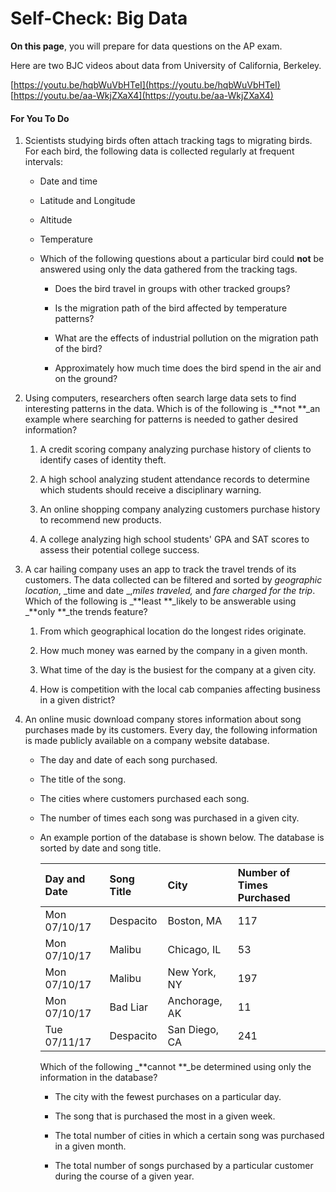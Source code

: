# Self-Check: Big Data

**On this page**, you will prepare for data questions on the AP exam.

Here are two BJC videos about data from University of California, Berkeley.

[https://youtu.be/hqbWuVbHTeI](https://youtu.be/hqbWuVbHTeI)  
[https://youtu.be/aa-WkjZXaX4](https://youtu.be/aa-WkjZXaX4)

#### For You To Do

1. Scientists studying birds often attach tracking tags to migrating birds. For each bird, the following data is collected regularly at frequent intervals:

   * Date and time

   * Latitude and Longitude

   * Altitude

   * Temperature

   * Which of the following questions about a particular bird could **not** be answered using only the data gathered from the tracking tags.

     * Does the bird travel in groups with other tracked groups?

     * Is the migration path of the bird affected by temperature patterns?

     * What are the effects of industrial pollution on the migration path of the bird?

     * Approximately how much time does the bird spend in the air and on the ground?

2. Using computers, researchers often search large data sets to find interesting patterns in the data. Which is of the following is _**not **_an example where searching for patterns is needed to gather desired information?

   1. A credit scoring company analyzing purchase history of clients to identify cases of identity theft.

   2. A high school analyzing student attendance records to determine which students should receive a disciplinary warning.

   3. An online shopping company analyzing customers purchase history to recommend new products.

   4. A college analyzing high school students' GPA and SAT scores to assess their potential college success.

3. A car hailing company uses an app to track the travel trends of its customers. The data collected can be filtered and sorted by _geographic location_, _time and date _,_miles traveled,_ and _fare charged for the trip_. Which of the following is _**least **_likely to be answerable using _**only **_the trends feature?

   1. From which geographical location do the longest rides originate.

   2. How much money was earned by the company in a given month.

   3. What time of the day is the busiest for the company at a given city.

   4. How is competition with the local cab companies affecting business in a given district?

4. An online music download company stores information about song purchases made by its customers. Every day, the following information is made publicly available on a company website database.

   * The day and date of each song purchased.

   * The title of the song.

   * The cities where customers purchased each song.

   * The number of times each song was purchased in a given city.

   * An example portion of the database is shown below. The database is sorted by date and song title.   


     | Day and Date | Song Title | City | Number of Times Purchased |
     | :--- | :--- | :--- | :--- |
     | Mon 07/10/17 | Despacito | Boston, MA | 117 |
     | Mon 07/10/17 | Malibu | Chicago, IL | 53 |
     | Mon 07/10/17 | Malibu | New York, NY | 197 |
     | Mon 07/10/17 | Bad Liar | Anchorage, AK | 11 |
     | Tue 07/11/17 | Despacito | San Diego, CA | 241 |

     Which of the following _**cannot **_be determined using only the information in the database?

     * The city with the fewest purchases on a particular day.

     * The song that is purchased the most in a given week.

     * The total number of cities in which a certain song was purchased in a given month.

     * The total number of songs purchased by a particular customer during the course of a given year.



